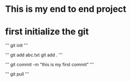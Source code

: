 # This is my end to end project

# first initialize the git

'''
git init
'''

'''
git add abc.txt
git add .
'''

'''
git commit -m "this is my first commit"
'''

'''
git pull
'''